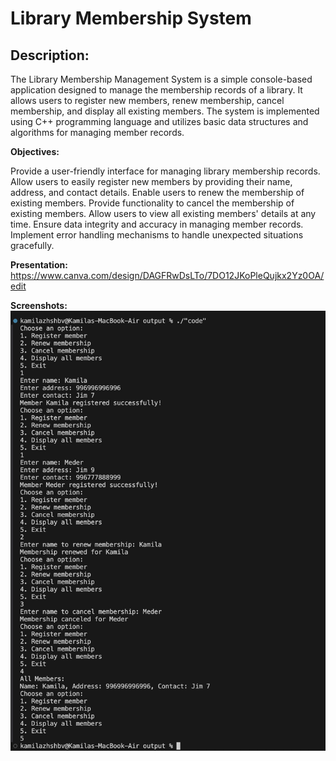 # Library Membership System

## Description:

The Library Membership Management System is a simple console-based application designed to manage the membership records of a library. It allows users to register new members, renew membership, cancel membership, and display all existing members. The system is implemented using C++ programming language and utilizes basic data structures and algorithms for managing member records.

**Objectives:**

Provide a user-friendly interface for managing library membership records.
Allow users to easily register new members by providing their name, address, and contact details.
Enable users to renew the membership of existing members.
Provide functionality to cancel the membership of existing members.
Allow users to view all existing members' details at any time.
Ensure data integrity and accuracy in managing member records.
Implement error handling mechanisms to handle unexpected situations gracefully.

**Presentation:** https://www.canva.com/design/DAGFRwDsLTo/7DO12JKoPleQujkx2Yz0OA/edit

**Screenshots:** 
![Example Image](https://github.com/kammi1a/Library-Membership-System.cpp/blob/main/CC9EEC0A-DEE0-4233-9584-22FAD7F7435E_1_201_a.jpeg)

